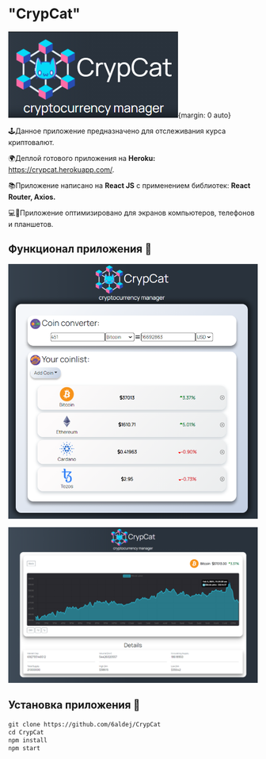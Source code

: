 # "CrypCat" 

   ![Image alt](https://github.com/6aldej/ImagesForProjects/blob/master/CrypCat/logo.png){margin: 0 auto}
   
  🕹Данное приложение предназначено для отслеживания курса криптовалют.
  
  🌍Деплой готового приложения на **Heroku:** <https://crypcat.herokuapp.com/>.  
  
  📚Приложение написано на **React JS** с применением библиотек: **React Router, Axios.**  
  
  💻📱Приложение оптимизировано для экранов компьютеров, телефонов и планшетов.
 
 ## Функционал приложения 🎢
 
 ![Image alt](https://github.com/6aldej/ImagesForProjects/blob/master/CrypCat/1.png)
 
 ![Image alt](https://github.com/6aldej/ImagesForProjects/blob/master/CrypCat/2.png)
  
 ## Установка приложения 🚀

    git clone https://github.com/6aldej/CrypCat
    cd CrypCat
    npm install
    npm start
